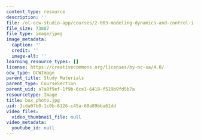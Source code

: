 ```yaml
---
content_type: resource
description: ''
file: /ol-ocw-studio-app/courses/2-003-modeling-dynamics-and-control-i-spring-2005/3cda07b01c0b6126c45a68a89bba61dd_box_photo.jpg
file_size: 73807
file_type: image/jpeg
image_metadata:
  caption: ''
  credit: ''
  image-alt: ''
learning_resource_types: []
license: https://creativecommons.org/licenses/by-nc-sa/4.0/
ocw_type: OCWImage
parent_title: Study Materials
parent_type: CourseSection
parent_uid: a7a8f9ef-1f9b-6ce1-6418-f519b9fd5b7a
resourcetype: Image
title: box_photo.jpg
uid: 3cda07b0-1c0b-6126-c45a-68a89bba61dd
video_files:
  video_thumbnail_file: null
video_metadata:
  youtube_id: null
---
```

